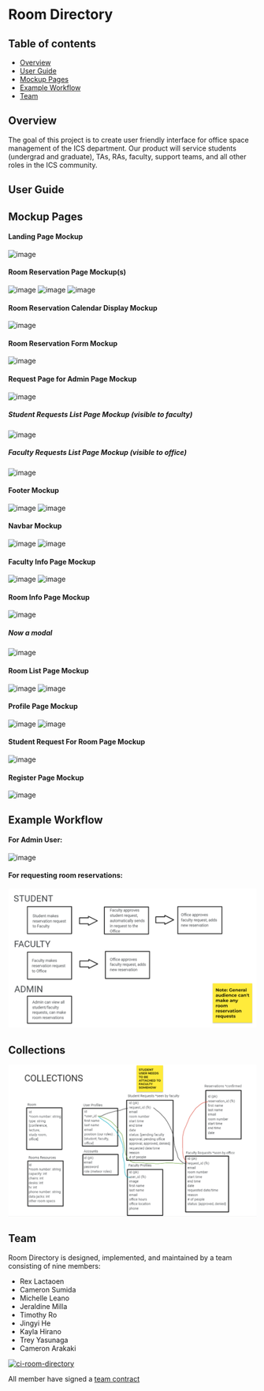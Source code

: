# Room Directory

## Table of contents

* [Overview](#overview)
* [User Guide](#user-guide)
* [Mockup Pages](#mockup-pages)
* [Example Workflow](#example-workflow)
* [Team](#team)

## Overview

The goal of this project is to create user friendly interface for office space management of the ICS department. Our product will service students (undergrad and graduate), TAs, RAs, faculty, support teams, and all other roles in the ICS community.

## User Guide

## Mockup Pages
#### Landing Page Mockup
![image](https://user-images.githubusercontent.com/97726557/214188186-cb8ad5db-2748-46cd-bd85-b93e2a7a0936.png)

#### Room Reservation Page Mockup(s)
![image](https://user-images.githubusercontent.com/97726557/214188266-4fac64d6-5f20-4c38-bcb0-47a1710e639f.png)
![image](https://user-images.githubusercontent.com/97726557/214189089-fa5c66b4-8f1e-4270-aad6-809c7d20c018.png)
![image](https://user-images.githubusercontent.com/97726557/214189120-b1654b20-06d4-49af-9828-96d7b31a49e0.png)

#### Room Reservation Calendar Display Mockup
![image](https://user-images.githubusercontent.com/97726557/217408354-99256a8d-4584-46ab-95d0-7f2c0b2be8ee.png)

#### Room Reservation Form Mockup
![image](https://user-images.githubusercontent.com/97726557/217411126-80f1ba64-4ea2-43c8-80b9-bdb520518491.png)

#### Request Page for Admin Page Mockup
![image](https://user-images.githubusercontent.com/97726557/214188350-61cf0718-c6ba-47f1-b4e6-9147afbdb452.png)
##### Student Requests List Page Mockup (visible to faculty)
![image](https://user-images.githubusercontent.com/97726557/217411534-082a1a54-f25a-482a-b163-6fd53ece9338.png)
##### Faculty Requests List Page Mockup (visible to office)
![image](https://user-images.githubusercontent.com/97726557/217411570-74255b72-9842-4ef9-b506-4757baa4b813.png)

#### Footer Mockup
![image](https://user-images.githubusercontent.com/97726557/214188407-c5c2ec77-a45f-4fbb-807c-c3cd4eb28eeb.png)
![image](https://user-images.githubusercontent.com/97726557/217411730-dc1c4efe-4592-419d-9b93-6ea7b2efe933.png)

#### Navbar Mockup
![image](https://user-images.githubusercontent.com/97726557/214188003-f30b652c-5ecc-4880-8c5b-cfda740c652c.png)
![image](https://user-images.githubusercontent.com/97726557/217411801-2fd972e5-7756-405e-b982-8b54ede13048.png)

#### Faculty Info Page Mockup
![image](https://user-images.githubusercontent.com/97726557/214188554-07bb206c-f049-4579-a338-a38952c34b31.png)
![image](https://user-images.githubusercontent.com/97726557/217411888-b6157809-1706-4e89-a7a6-c8e93ea6dcef.png)

#### Room Info Page Mockup
![image](https://user-images.githubusercontent.com/97726557/214188623-3662c6cc-7d2b-46b8-aa27-a621455c1d80.png)
##### Now a modal
![image](https://user-images.githubusercontent.com/97726557/217412163-0ae6c047-8557-46ac-808f-b38b94c4e146.png)

#### Room List Page Mockup
![image](https://user-images.githubusercontent.com/97726557/214188763-aa8f63d4-50d0-4576-8422-dd3c285d67d4.png)
![image](https://user-images.githubusercontent.com/97726557/217412081-92cca9cc-e79b-4f7b-95d9-4312a761d317.png)

#### Profile Page Mockup
![image](https://user-images.githubusercontent.com/97726557/214188835-f152fff1-13e5-4ee6-9d2a-f1e92fb83845.png)
![image](https://user-images.githubusercontent.com/97726557/217412682-fa19a5c5-5d29-4901-9952-93dce0c744b4.png)

#### Student Request For Room Page Mockup
![image](https://user-images.githubusercontent.com/97726557/214188988-43459f46-af7c-45c6-91e2-65dde2df0fd3.png)

#### Register Page Mockup
![image](https://user-images.githubusercontent.com/97726557/217408438-ff9bb22a-6f9f-49e2-94ff-2e58b942f2ff.png)

## Example Workflow
#### For Admin User:
![image](https://user-images.githubusercontent.com/97726557/214191621-09125dd3-acc3-46d7-a33b-829635173340.png)

#### For requesting room reservations:
<img src="images/roomRequests.PNG" class="img-fluid">

## Collections
<img src="images/collections.PNG" class="img-fluid">

## Team

Room Directory is designed, implemented, and maintained by a team consisting of nine members: 
* Rex Lactaoen
* Cameron Sumida 
* Michelle Leano
* Jeraldine Milla
* Timothy Ro
* Jingyi He
* Kayla Hirano
* Trey Yasunaga
* Cameron Arakaki

[![ci-room-directory](https://github.com/room-directory/room-directory/actions/workflows/ci.yml/badge.svg)](https://github.com/room-directory/room-directory/actions/workflows/ci.yml)

All member have signed a [team contract](https://docs.google.com/document/d/1eKRh4N_Ak8qnQbBEGrxAVlJxxvsMIjg8wWbFX2ZBQhc/edit?usp=sharing)
